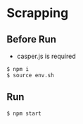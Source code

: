# Scrapping

## Before Run
 - casper.js is required

```
$ npm i
$ source env.sh
```

## Run

```
$ npm start
```


